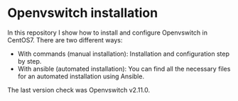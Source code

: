 # Openvswitch installation
In this repository I show how to install and configure Openvswitch in CentOS7. There are two different ways:
- With commands (manual installation): Installation and configuration step by step.
- With ansible (automated installation): You can find all the necessary files for an automated installation using Ansible.

The last version check was Openvswitch v2.11.0.
